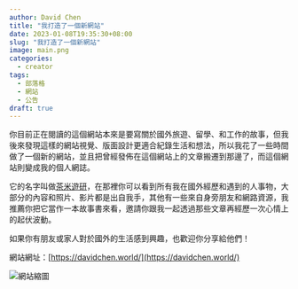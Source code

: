 ```yaml
---
author: David Chen
title: "我打造了一個新網站"
date: 2023-01-08T19:35:30+08:00
slug: "我打造了一個新網站"
image: main.png
categories:
  - creator
tags:
  - 部落格
  - 網站
  - 公告
draft: true
---
```


你目前正在閱讀的這個網站本來是要寫關於國外旅遊、留學、和工作的故事，但我後來發現這樣的網站視覺、版面設計更適合紀錄生活和想法，所以我花了一些時間做了一個新的網站，並且把曾經發佈在這個網站上的文章搬遷到那邊了，而這個網站則變成我的個人網誌。

它的名字叫做[茶米遊研](https://davidchen.world/)，在那裡你可以看到所有我在國外經歷和遇到的人事物，大部分的內容和照片、影片都是出自我手，其他有一些來自身旁朋友和網路資源，我推薦你把它當作一本故事書來看，邀請你跟我一起透過那些文章再經歷一次心情上的起伏波動。

如果你有朋友或家人對於國外的生活感到興趣，也歡迎你分享給他們！

網站網址：[https://davidchen.world/](https://davidchen.world/)

![網站縮圖](screen-shot.png)